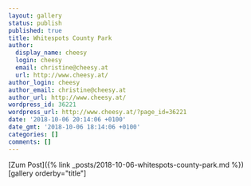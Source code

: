 ```yaml
---
layout: gallery
status: publish
published: true
title: Whitespots County Park
author:
  display_name: cheesy
  login: cheesy
  email: christine@cheesy.at
  url: http://www.cheesy.at/
author_login: cheesy
author_email: christine@cheesy.at
author_url: http://www.cheesy.at/
wordpress_id: 36221
wordpress_url: http://www.cheesy.at/?page_id=36221
date: '2018-10-06 20:14:06 +0100'
date_gmt: '2018-10-06 18:14:06 +0100'
categories: []
comments: []
---
```


[Zum Post]({% link _posts/2018-10-06-whitespots-county-park.md %})
[gallery orderby="title"]
